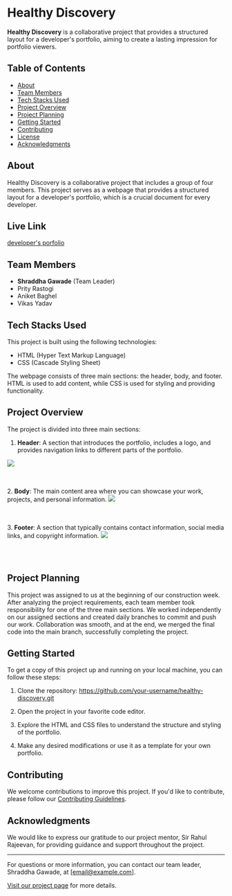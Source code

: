 # Healthy Discovery

**Healthy Discovery** is a collaborative project that provides a structured layout for a developer's portfolio, aiming to create a lasting impression for portfolio viewers.

## Table of Contents

- [About](#about)
- [Team Members](#team-members)
- [Tech Stacks Used](#tech-stacks-used)
- [Project Overview](#project-overview)
- [Project Planning](#project-planning)
- [Getting Started](#getting-started)
- [Contributing](#contributing)
- [License](#license)
- [Acknowledgments](#acknowledgments)

## About

Healthy Discovery is a collaborative project that includes a group of four members. This project serves as a webpage that provides a structured layout for a developer's portfolio, which is a crucial document for every developer.

## Live Link
<a href="https://65467f9b10f7c934ca1f0c3f--famous-froyo-c69d5c.netlify.app/">developer's porfolio</a>

## Team Members

- **Shraddha Gawade** (Team Leader)
- Prity Rastogi
- Aniket Baghel
- Vikas Yadav

## Tech Stacks Used

This project is built using the following technologies:

- HTML (Hyper Text Markup Language)
- CSS (Cascade Styling Sheet)

The webpage consists of three main sections: the header, body, and footer. HTML is used to add content, while CSS is used for styling and providing functionality.

## Project Overview

The project is divided into three main sections:

1. **Header**: A section that introduces the portfolio, includes a logo, and provides navigation links to different parts of the portfolio.
<img src="https://github.com/shraddha-gawde/healthy-discovery-1593/assets/101090200/7368efae-2486-4f49-82ee-7c2a6dc65335">

<br></br>
2. **Body**: The main content area where you can showcase your work, projects, and personal information.
<img src= "https://github.com/shraddha-gawde/healthy-discovery-1593/assets/101090200/f6c816d6-583c-4144-ad7e-2a0873ae156b">

<br></br>
3. **Footer**: A section that typically contains contact information, social media links, and copyright information.
<img src="https://github.com/shraddha-gawde/healthy-discovery-1593/assets/101090200/6dd41e2b-8de4-4480-9c6b-11679c6ff0c4">
   
<br></br>

## Project Planning

This project was assigned to us at the beginning of our construction week. After analyzing the project requirements, each team member took responsibility for one of the three main sections. We worked independently on our assigned sections and created daily branches to commit and push our work. Collaboration was smooth, and at the end, we merged the final code into the main branch, successfully completing the project.

## Getting Started

To get a copy of this project up and running on your local machine, you can follow these steps:

1. Clone the repository:
    https://github.com/your-username/healthy-discovery.git


2. Open the project in your favorite code editor.

3. Explore the HTML and CSS files to understand the structure and styling of the portfolio.

4. Make any desired modifications or use it as a template for your own portfolio.

## Contributing

We welcome contributions to improve this project. If you'd like to contribute, please follow our [Contributing Guidelines](CONTRIBUTING.md).

## Acknowledgments

We would like to express our gratitude to our project mentor, Sir Rahul Rajeevan, for providing guidance and support throughout the project.

---

For questions or more information, you can contact our team leader, Shraddha Gawade, at [email@example.com].

[Visit our project page](https://github.com/your-username/healthy-discovery) for more details.

